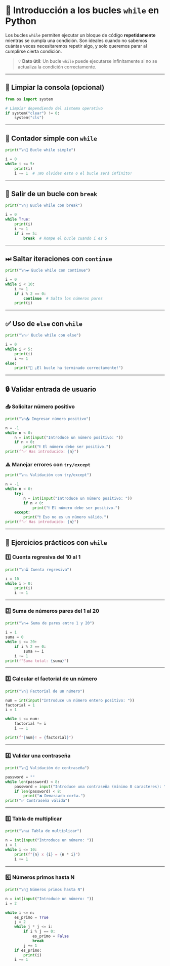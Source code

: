 # 🔁 Introducción a los bucles `while` en Python

Los bucles `while` permiten ejecutar un bloque de código **repetidamente** mientras se cumpla una condición. Son ideales cuando no sabemos cuántas veces necesitaremos repetir algo, y solo queremos parar al cumplirse cierta condición.

> 💡 **Dato útil**: Un bucle `while` puede ejecutarse infinitamente si no se actualiza la condición correctamente.

---

## 🧼 Limpiar la consola (opcional)

```python
from os import system

# Limpiar dependiendo del sistema operativo
if system("clear") != 0:
    system("cls")
```

---

## 🔢 Contador simple con `while`

```python
print("\n🔢 Bucle while simple")

i = 0
while i <= 5:
    print(i)
    i += 1  # ¡No olvides esto o el bucle será infinito!
```

---

## 🚪 Salir de un bucle con `break`

```python
print("\n🚪 Bucle while con break")

i = 0
while True:
    print(i)
    i += 1
    if i == 5:
        break  # Rompe el bucle cuando i es 5
```

---

## ⏭ Saltar iteraciones con `continue`

```python
print("\n⏭ Bucle while con continue")

i = 0
while i < 10:
    i += 1
    if i % 2 == 0:
        continue  # Salta los números pares
    print(i)
```

---

## ✅ Uso de `else` con `while`

```python
print("\n✅ Bucle while con else")

i = 0
while i < 5:
    print(i)
    i += 1
else:
    print("🎉 ¡El bucle ha terminado correctamente!")
```

---

## 🔒 Validar entrada de usuario

### 📥 Solicitar número positivo

```python
print("\n📥 Ingresar número positivo")

n = -1
while n < 0:
    n = int(input("Introduce un número positivo: "))
    if n < 0:
        print("❗ El número debe ser positivo.")
print(f"✅ Has introducido: {n}")
```

### ⚠️ Manejar errores con `try/except`

```python
print("\n⚠️ Validación con try/except")

n = -1
while n < 0:
    try:
        n = int(input("Introduce un número positivo: "))
        if n < 0:
            print("❗ El número debe ser positivo.")
    except:
        print("❗ Eso no es un número válido.")
print(f"✅ Has introducido: {n}")
```

---

## 🧠 Ejercicios prácticos con `while`

### 1️⃣ Cuenta regresiva del 10 al 1

```python
print("\n⏳ Cuenta regresiva")

i = 10
while i > 0:
    print(i)
    i -= 1
```

---

### 2️⃣ Suma de números pares del 1 al 20

```python
print("\n➕ Suma de pares entre 1 y 20")

i = 1
suma = 0
while i <= 20:
    if i % 2 == 0:
        suma += i
    i += 1
print(f"Suma total: {suma}")
```

---

### 3️⃣ Calcular el factorial de un número

```python
print("\n🧮 Factorial de un número")

num = int(input("Introduce un número entero positivo: "))
factorial = 1
i = 1

while i <= num:
    factorial *= i
    i += 1

print(f"{num}! = {factorial}")
```

---

### 4️⃣ Validar una contraseña

```python
print("\n🔐 Validación de contraseña")

password = ""
while len(password) < 8:
    password = input("Introduce una contraseña (mínimo 8 caracteres): ")
    if len(password) < 8:
        print("❌ Demasiado corta.")
print("✅ Contraseña válida")
```

---

### 5️⃣ Tabla de multiplicar

```python
print("\n📊 Tabla de multiplicar")

n = int(input("Introduce un número: "))
i = 1
while i <= 10:
    print(f"{n} x {i} = {n * i}")
    i += 1
```

---

### 6️⃣ Números primos hasta N

```python
print("\n🔎 Números primos hasta N")

n = int(input("Introduce un número: "))
i = 2

while i <= n:
    es_primo = True
    j = 2
    while j * j <= i:
        if i % j == 0:
            es_primo = False
            break
        j += 1
    if es_primo:
        print(i)
    i += 1
```
